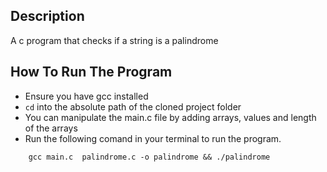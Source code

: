 ## Description

A c program that checks if a string is a palindrome

## How To Run The Program

- Ensure you have gcc installed
- `cd` into the absolute path of the cloned project folder
- You can manipulate the main.c file by adding arrays, values and length of the arrays
- Run the following comand in your terminal to run the program.
```
    gcc main.c  palindrome.c -o palindrome && ./palindrome
```
